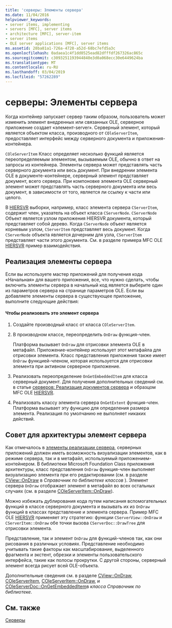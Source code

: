 ```yaml
---
title: 'серверы: Элементы сервера'
ms.date: 11/04/2016
helpviewer_keywords:
- server items, implementing
- servers [MFC], server items
- architecture [MFC], server-item
- server items
- OLE server applications [MFC], server items
ms.assetid: 28ba81a1-726a-4728-a52d-68bc7efd5a3c
ms.openlocfilehash: 0adaea1c4f1dd0525ead82dfffdf267326ac865c
ms.sourcegitcommit: c3093251193944840e3d0a068ecc30e6449624ba
ms.translationtype: MT
ms.contentlocale: ru-RU
ms.lasthandoff: 03/04/2019
ms.locfileid: "57262289"
---
```

# <a name="servers-server-items"></a>серверы: Элементы сервера

Когда контейнер запускает сервер таким образом, пользователь может изменить элемент внедренных или связанных OLE, серверное приложение создает «элемент-server». Серверный элемент, который является объектом класса, производного от `COleServerItem`, предоставляет интерфейс между серверного документа и приложения-контейнера.

`COleServerItem` Класс определяет несколько функций является переопределяемым элементом, вызываемым OLE, обычно в ответ на запросы из контейнера. Элементы сервера может представлять часть серверного документа или весь документ. При внедрении элемента OLE в документе-контейнере, серверный элемент представляет документ, всего сервера. При компоновке элемента OLE серверный элемент может представлять часть серверного документа или весь документ, в зависимости от того, является ли ссылку к части или целого.

В [HIERSVR](../visual-cpp-samples.md) выборки, например, класс элемента сервера `CServerItem`, содержит член, указатель на объект класса `CServerNode`. `CServerNode` Объект является узлом приложения HIERSVR документа, который представляет собой дерево. Когда `CServerNode` объект является корневым узлом, `CServerItem` представляет весь документ. Когда `CServerNode` объекта является дочерним для узла, `CServerItem` представляет части этого документа. См. в разделе примера MFC OLE [HIERSVR](../visual-cpp-samples.md) пример взаимодействия.

##  <a name="_core_implementing_server_items"></a> Реализация элементы сервера

Если вы используете мастер приложений для получения кода «Начальная» для вашего приложения, все, что нужно сделать, чтобы включить элементы сервера в начальный код является выберите один из параметров сервера на странице параметров OLE. Если вы добавляете элементы сервера в существующее приложение, выполните следующие действия:

#### <a name="to-implement-a-server-item"></a>Чтобы реализовать это элемент сервера

1. Создайте производный класс от класса `COleServerItem`.

1. В производном классе, переопределить `OnDraw` функция-член.

   Платформа вызывает `OnDraw` для отрисовки элемента OLE в метафайл. Приложение-контейнер использует этот метафайла для отрисовки элемента. Класс представления приложения также имеет `OnDraw` функцией-членом, которая используется для отрисовки элемента при активном серверное приложение.

1. Реализовать переопределение `OnGetEmbeddedItem` для класса серверный документ. Для получения дополнительных сведений см. в статье [серверов: Реализация документов сервера](../mfc/servers-implementing-server-documents.md) и образцом MFC OLE [HIERSVR](../visual-cpp-samples.md).

1. Реализовать классу элемента сервера `OnGetExtent` функция-член. Платформа вызывает эту функцию для определения размера элемента. Реализация по умолчанию не выполняет никаких действий.

##  <a name="_core_a_tip_for_server.2d.item_architecture"></a> Совет для архитектуры элемент сервера

Как отмечалось в [элементы реализации сервера](#_core_implementing_server_items), серверных приложений должен иметь возможность визуализации элементов, как в режиме сервера, так и в метафайл, используемый приложением-контейнером. В библиотеки Microsoft Foundation Class приложения архитектуры, класс представления `OnDraw` функция-член выполняет визуализацию элемента при его редактировании (см. в разделе [CView::OnDraw](../mfc/reference/cview-class.md#ondraw) в *Справочник по библиотеке классов* ). Элемент сервера `OnDraw` отображает элемент в метафайл во всех остальных случаях (см. в разделе [COleServerItem::OnDraw](../mfc/reference/coleserveritem-class.md#ondraw)).

Можно избежать дублирования кода путем написания вспомогательных функций в классе серверного документа и вызывать их из `OnDraw` функций в классах представление и элемента сервера. Пример MFC OLE [HIERSVR](../visual-cpp-samples.md) применяет эту стратегию: функции `CServerView::OnDraw` и `CServerItem::OnDraw` обе точки вызова `CServerDoc::DrawTree` для отрисовки элемента.

Представление, так и элемент `OnDraw` для функций-членов так, как они рисования в различных условиях. Представление необходимо учитывать такие факторы как масштабирование, выделенного фрагмента и экстент, обрезки и элементы пользовательского интерфейса, такие как полосы прокрутки. С другой стороны, серверный элемент всегда рисует всей OLE-объекта.

Дополнительные сведения см. в разделе [CView::OnDraw](../mfc/reference/cview-class.md#ondraw), [COleServerItem](../mfc/reference/coleserveritem-class.md), [COleServerItem::OnDraw](../mfc/reference/coleserveritem-class.md#ondraw), и [COleServerDoc::OnGetEmbeddedItem](../mfc/reference/coleserverdoc-class.md#ongetembeddeditem)в *класса Справочник по библиотеке*.

## <a name="see-also"></a>См. также

[Серверы](../mfc/servers.md)
